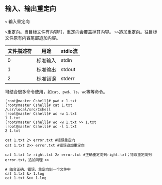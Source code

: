 ## 输入、输出重定向

`<` 输入重定向

`>`重定向。当目标文件有内容时，重定向会覆盖掉其内容。
`>>`追加重定向。往目标文件原有内容尾部追加内容。

| 文件描述符 | 用途     | stdio流 |
| ---------- | -------- | ------- |
| 0          | 标准输入 | stdin   |
| 1          | 标准输出 | stdout  |
| 2          | 标准错误 | stderr  |

可结合很多命令使用，如`cat`、`pwd`、`ls`、`wc`等等命令。

```
[root@master Cshell]# pwd > 1.txt 
[root@master Cshell]# cat 1.txt  
/usr/local/src/Cshell
[root@master Cshell]# wc -w 1.txt
1 1.txt
[root@master Cshell]# wc -w 1.txt >> 1.txt
[root@master Cshell]# wc -l 1.txt
2 1.txt

cat 1.txt 2> error.txt #错误重定向
cat 1.txt 2>> error.txt #错误追加重定向

cat 1.txt 1> right.txt 2> error.txt #正确重定向到right.txt；错误重定向到error.txt。追加同理 >>

# 结合正确、错误，重定向到一个文件中
cat 1.txt &> 1.log
cat 1.txt &>> 1.log
```

